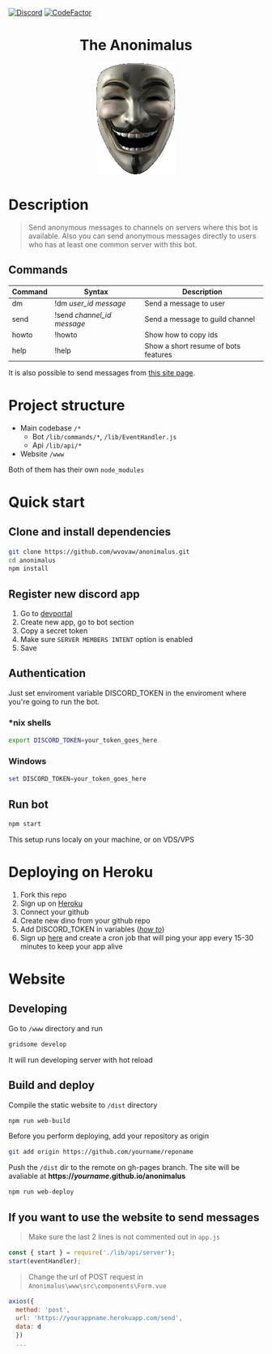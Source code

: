 [![Discord](https://img.shields.io/badge/Anonimalus-Invite-99AAB5?style=flat-square&logo=Discord&labelColor=7289DA&logoColor=white)](https://discord.com/oauth2/authorize?client_id=751570908065300481&scope=bot&permissions=256064)
[![CodeFactor](https://www.codefactor.io/repository/github/wvovaw/anonimalus/badge)](https://www.codefactor.io/repository/github/wvovaw/anonimalus)

<h1 align="center">The Anonimalus</h1>
<p align="center">
  <img src="./blob/anon.png" alt="Anonimalus">
</p>

# Description

> Send anonymous messages to channels on servers where this bot is available.
Also you can send anonymous messages directly to users who has at least one common server with this bot.

## Commands

| Command | Syntax | Description |
|---------|--------|-------------|
| dm | !dm *user_id* *message* | Send a message to user
| send | !send *channel_id* *message* | Send a message to guild channel |
| howto | !howto | Show how to copy ids |
| help | !help | Show a short resume of bots features |

It is also possible to send messages from [this site page](https://wvovaw.github.io/anonimalus/send).

# Project structure

- Main codebase `/*`
  - Bot `/lib/commands/*`, `/lib/EventHandler.js`
  - Api `/lib/api/*`
- Website `/www`

Both of them has their own `node_modules`

# Quick start

## Clone and install dependencies

```sh
git clone https://github.com/wvovaw/anonimalus.git
cd anonimalus
npm install
```
## Register new discord app

1. Go to [devportal](https://discord.com/developers/applications)
2. Create new app, go to bot section
3. Copy a secret token
4. Make sure `SERVER MEMBERS INTENT` option is enabled
5. Save

## Authentication

Just set enviroment variable DISCORD_TOKEN in the enviroment where you're going to run the bot.

### *nix shells

```sh
export DISCORD_TOKEN=your_token_goes_here
```

### Windows

```powershell
set DISCORD_TOKEN=your_token_goes_here
```

## Run bot

```sh
npm start
```

This setup runs localy on your machine, or on VDS/VPS

# Deploying on Heroku

1. Fork this repo
2. Sign up on [Heroku](https://heroku.com)
3. Connect your github
4. Create new dino from your github repo
5. Add DISCORD_TOKEN in variables ([*how to*](https://devcenter.heroku.com/articles/config-vars))
6. Sign up [here](https://cron-job.org) and create a cron job that will ping your app every 15-30 minutes to keep your app alive

# Website

## Developing
Go to `/www` directory and run

```sh
gridsome develop
```
It will run developing server with hot reload

## Build and deploy

Compile the static website to `/dist` directory
```sh
npm run web-build
```

Before you perform deploying, add your repository as origin

```sh
git add origin https://github.com/yourname/reponame
```

Push the `/dist` dir to the remote on gh-pages branch. The site will be avaliable at **https://*yourname*.github.io/anonimalus**

```sh
npm run web-deploy
```

## If you want to use the website to send messages

>Make sure the last 2 lines is not commented out in `app.js`

```js
const { start } = require('./lib/api/server');
start(eventHandler);
```

>Change the url of POST request in `Anonimalus\www\src\components\Form.vue`

```js
axios({
  method: 'post',
  url: 'https://yourappname.herokuapp.com/send',
  data: d
  })
  ...
```
